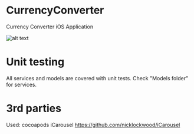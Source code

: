 # CurrencyConverter
Currency Converter iOS Application

![alt text](https://user-images.githubusercontent.com/1636737/30331427-75549dc8-97e0-11e7-92bd-d859954e5839.gif)

# Unit testing
All services and models are covered with unit tests.
Check "Models folder" for services.

# 3rd parties
Used:
cocoapods
iCarousel https://github.com/nicklockwood/iCarousel
